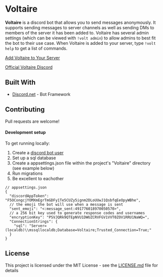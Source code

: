 # Voltaire

**Voltaire** is a discord bot that allows you to send messages anonymously. It supports sending messages to server channels as well as sending DMs to members of the server it has been added to. Voltaire has several admin settings (which can be viewed with `!volt admin`) to allow admins to best fit the bot to their use case. When Voltaire is added to your server, type `!volt help` to get a list of commands.

[Add Voltaire to Your Server](https://discordapp.com/oauth2/authorize?client_id=425833927517798420&scope=bot)

[Official Voltaire Discord](https://discord.gg/xyzMyJH)

## Built With

* [Discord.net](https://github.com/RogueException/Discord.Net) - Bot Framework

## Contributing

Pull requests are welcome!

#### Development setup

To get running locally:
1. Create a [discord bot user](https://discordapp.com/developers/applications/)
2. Set up a sql database
3. Create a appsettings.json file within the project's "Voltaire" directory (see example below)
4. Run migrations
5. Be excellent to eachother

```
// appsettings.json
{
  "discordAppToken": "F5OCongcjYOMXmEgrTmGDFy1Te5CUZy5ignm2DLoUUwJ1QsbfqEeOpyWBhe",
  // the emoji the bot will use when a message is sent
  "sent_emoji": "<:message_sent:491776018970050570>",
  // a 256 bit key used to generate response codes and usernames
  "encryptionKey": "PSVJQRk9QTEpNVU1DWUZCRVFGV1VVT0ZOV1RRU1NaWQ=",
  "ConnectionStrings": {
    "sql": "Server=(localdb)\\mssqllocaldb;Database=Voltaire;Trusted_Connection=True;"
  }
}
```

## License

This project is licensed under the MIT License - see the [LICENSE.md](LICENSE.md) file for details
